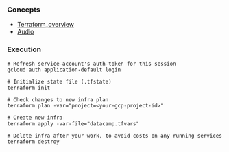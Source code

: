 ### Concepts
* [Terraform_overview](../1_terraform_overview.md)
* [Audio](https://drive.google.com/file/d/1IqMRDwJV-m0v9_le_i2HA_UbM_sIWgWx/view?usp=sharing)

### Execution

```shell
# Refresh service-account's auth-token for this session
gcloud auth application-default login

# Initialize state file (.tfstate)
terraform init

# Check changes to new infra plan
terraform plan -var="project=<your-gcp-project-id>"
```

```shell
# Create new infra
terraform apply -var-file="datacamp.tfvars"
```

```shell
# Delete infra after your work, to avoid costs on any running services
terraform destroy
```
